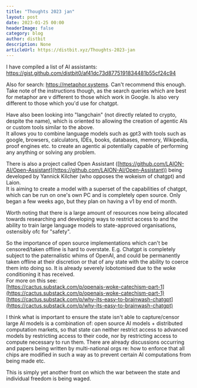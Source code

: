 ```yaml
---
title: "Thoughts 2023 jan"
layout: post
date: 2023-01-25 00:00
headerImage: false
category: blog
author: distbit
description: None
articleUrl: https://distbit.xyz/Thoughts-2023-jan
---
```


I have compiled a list of AI assistants: https://gist.github.com/distbit0/af41dc73d8775191834481b55cf24c94

Also for search: https://metaphor.systems. Can't recommend this enough.  
Take note of the instructions though, as the search queries which are best for metaphor are v different to those which work in Google. Is also very different to those which you'd use for chatgpt.

Have also been looking into "langchain" (not directly related to crypto, despite the name), which is oriented to allowing the creation of agentic AIs or custom tools similar to the above.  
It allows you to combine language models such as gpt3 with tools such as google, browsers, calculators, IDEs, books, databases, memory, Wikipedia, proof engines etc. to create an agentic ai potentially capable of performing any anything or solving any problem.

There is also a project called Open Assistant ([https://github.com/LAION-AI/Open-Assistant](https://github.com/LAION-AI/Open-Assistant)) being developed by Yannick Kilcher (who opposes the wokeism of chatgpt) and Laion.  
It is aiming to create a model with a superset of the capabilities of chatgpt, which can be run on one's own PC and is completely open source. Only began a few weeks ago, but they plan on having a v1 by end of month. 

Worth noting that there is a large amount of resources now being allocated towards researching and developing ways to restrict access to and the ability to train large language models to state-approved organisations, ostensibly ofc for "safety".

So the importance of open source implementations which can't be censored/taken offline is hard to overstate. E.g. Chatgpt is completely subject to the paternalistic whims of OpenAI, and could be permanently taken offline at their discretion or that of any state with the ability to coerce them into doing so.
It is already severely lobotomised due to the woke conditioning it has received.  
For more on this see:  
[https://cactus.substack.com/p/openais-woke-catechism-part-1](https://cactus.substack.com/p/openais-woke-catechism-part-1)  
[https://cactus.substack.com/p/why-its-easy-to-brainwash-chatgpt](https://cactus.substack.com/p/why-its-easy-to-brainwash-chatgpt)

I think what is important to ensure the state isn't able to capture/censor large AI models is a combination of: open source AI models + distributed computation markets, so that state can neither restrict access to advanced models by restricting access to their code, nor by restricting access to compute necessary to run them. There are already discussions occurring and papers being written by multi-national orgs re: how to enforce that all chips are modified in such a way as to prevent certain AI computations from being made etc.  
  
This is simply yet another front on which the war between the state and individual freedom is being waged.